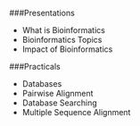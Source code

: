 ###Presentations
* What is Bioinformatics
* Bioinformatics Topics
* Impact of Bioinformatics

###Practicals
* Databases
* Pairwise Alignment
* Database Searching
* Multiple Sequence Alignment